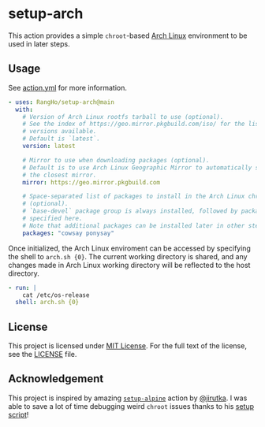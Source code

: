 # setup-arch

This action provides a simple `chroot`-based [Arch Linux](https://archlinux.org) environment to be used in later steps.

## Usage

See [action.yml](action.yml) for more information.

```yaml
- uses: RangHo/setup-arch@main
  with:
    # Version of Arch Linux rootfs tarball to use (optional).
    # See the index of https://geo.mirror.pkgbuild.com/iso/ for the list of
    # versions available.
    # Default is `latest`.
    version: latest

    # Mirror to use when downloading packages (optional).
    # Default is to use Arch Linux Geographic Mirror to automatically select
    # the closest mirror.
    mirror: https://geo.mirror.pkgbuild.com

    # Space-separated list of packages to install in the Arch Linux chroot
    # (optional).
    # `base-devel` package group is always installed, followed by packages
    # specified here.
    # Note that additional packages can be installed later in other steps.
    packages: "cowsay ponysay"
```

Once initialized, the Arch Linux enviroment can be accessed by specifying the shell to `arch.sh {0}`.
The current working directory is shared, and any changes made in Arch Linux working directory will be reflected to the host directory.

```yaml
- run: |
    cat /etc/os-release
  shell: arch.sh {0}
```

## License

This project is licensed under [MIT License](https://opensource.org/license/mit/).
For the full text of the license, see the [LICENSE](LICENSE) file.

## Acknowledgement

This project is inspired by amazing [`setup-alpine`](https://github.com/jirutka/setup-alpine) action by [@jirutka](https://github.com/jirutka).
I was able to save a lot of time debugging weird `chroot` issues thanks to his [setup script](https://github.com/jirutka/setup-alpine/blob/master/setup-alpine.sh)!